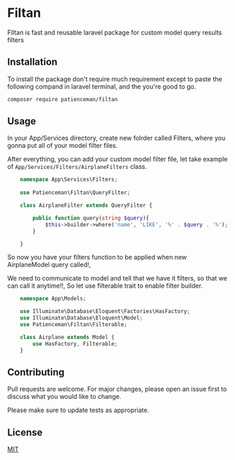 # Filtan

FIltan is fast and reusable laravel package for custom model query results filters

## Installation

To install the package don't require much requirement except to paste the following compand in laravel terminal,  and the you're good to go.

```bash
composer require patienceman/filtan
```

## Usage
In your App/Services directory, create new folrder called Filters, where you gonna put all of your model filter files.

After everything, you can add your custom model filter file, let take example of ```App/Services/Filters/AirplaneFilters``` class.

```PHP
    namespace App\Services\Filters;
    
    use Patienceman\Filtan\QueryFilter;

    class AirplaneFilter extends QueryFilter {

        public function query(string $query){
            $this->builder->where('name', 'LIKE', '%' . $query . '%');
        }

    }
```
So now you have your filters function to be applied when new AirplaneModel query called!,

We need to communicate to model and tell that we have it filters, so that we can call it anytime!!, 
So let use filterable trait to enable filter builder.

```PHP
    namespace App\Models;

    use Illuminate\Database\Eloquent\Factories\HasFactory;
    use Illuminate\Database\Eloquent\Model;
    use Patienceman\Filtan\Filterable;

    class Airplane extends Model {
        use HasFactory, Filterable;
    }
```

## Contributing
Pull requests are welcome. For major changes, please open an issue first to discuss what you would like to change.

Please make sure to update tests as appropriate.

## License
[MIT](https://choosealicense.com/licenses/mit/)
